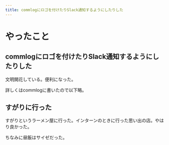 ```yaml
---
title: commlogにロゴを付けたりSlack通知するようにしたりした
---
```


# やったこと

## commlogにロゴを付けたりSlack通知するようにしたりした

文明開花している。便利になった。

詳しくはcommlogに書いたので以下略。

## すがりに行った

すがりというラーメン屋に行った。インターンのときに行った思い出の店。やはり良かった。

ちなみに昼飯はサイゼだった。
